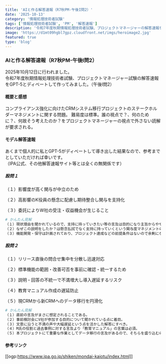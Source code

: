 ```yaml
---
title: 'AIと作る解答速報（R7秋PM-午後I問2）'
date: '2025-10-13'
category: '情報処理技術者試験'
tags: ['情報処理技術者試験', 'PM', '解答速報']
description: '令和7年度秋期情報処理技術者試験、プロジェクトマネージャーの解答速報をGPT-5とディベートして作ってみました。（午後Ⅰ問2）'
image: 'https://d1mt09hgbl7gpz.cloudfront.net/imgs/heroimage2.jpg'
featured: true
type: 'blog'
---
```


### AIと作る解答速報（R7秋PM-午後Ⅰ問2）

2025年10月12日に行われました。<br>
令和7年度秋期情報処理技術者試験、プロジェクトマネージャー試験の解答速報をGPT-5とディベートして作ってみました。（午後Ⅰ問2）

#### 概要と感想

コンプライアンス強化に向けたCRMシステム移行プロジェクトのステークホルダーマネジメントに関する問題。
難易度は標準。誰の視点で？、何のために？、何故そう考えたのか？をプロジェクトマネージャーの視点で外さない読解が要求される。

#### モデル解答速報

あくまで個人的に私とGPT-5がディベートして導き出した結果なので、参考までとしていただければ幸いです。<br>
（IPA公式、その他解答速報サイト等とは全くの無関係です）

##### 設問１

（１）影響度が高く関与が中立のため

（２）高影響のK役員の懸念に配慮し期待整合し関与を支持化

（３）委託によりW社の受注・収益機会が生じること

```bash
# かんたん見解
（１）現状理由を聞かれているので、支持に持っていきたい等の言及は目的になり主旨からややズレる。
（２）なぜこの説明をしたか？は懸念払拭でなく支持に持っていくという関与度マネジメントのためと答えるのが安全。
（３）機能開発・保守は計画されており、プロジェクト達成などの前提条件はないので余剰になる。
```

##### 設問２

（１）リリース直後の問合せ集中を分散し迅速対応

（２）標準機能の範囲・改善可否を事前に確認・統一するため

（３）説明・回答の不統一で不満増大し導入遅延するリスク

（４）教育マニュアル作成の遅延防止

（５）現CRMから新CRMへのデータ移行を円滑化

```bash
# かんたん見解
（１）直前の言及がまさに想定されることである。
（２）事前検討会にV社が参加する目的について聞かれている点に着目。
（３）文意に沿うと不満の声や大幅遅延という点を活かした解答にすべき。
（４）M氏の役割と過去事例に対する言及より「教育マニュアル」の言葉は必須。
（５）本プロジェクトにて重要な作業としてデータ移行の言及があるので、そちらを盛り込むのが必須。
```

#### 参考リンク

[[ogp:https://www.ipa.go.jp/shiken/mondai-kaiotu/index.html]]
